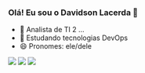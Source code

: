 ### Olá! Eu sou o Davidson Lacerda 👋

- 🔭 Analista de TI 2 ...
- 🌱 Estudando tecnologias DevOps
- 😄 Pronomes: ele/dele

<div>
  <div> 
  <a href="https://wa.me/5531988648424" target="_blank"><img src="https://img.shields.io/badge/WhatsApp-25D366?style=for-the-badge&logo=whatsapp&logoColor=white"></a>
  <a href = "mailto:davidson.lacerda@hotmail.com"><img src="https://img.shields.io/badge/Microsoft_Outlook-0078D4?style=for-the-badge&logo=microsoft-outlook&logoColor=white"></a>
  <a href="https://www.linkedin.com/in/davidsonlacerda/" target="_blank"><img src="https://img.shields.io/badge/-LinkedIn-%230077B5?style=for-the-badge&logo=linkedin&logoColor=white" target="_blank"></a> 
  
</div>

  
</div>
